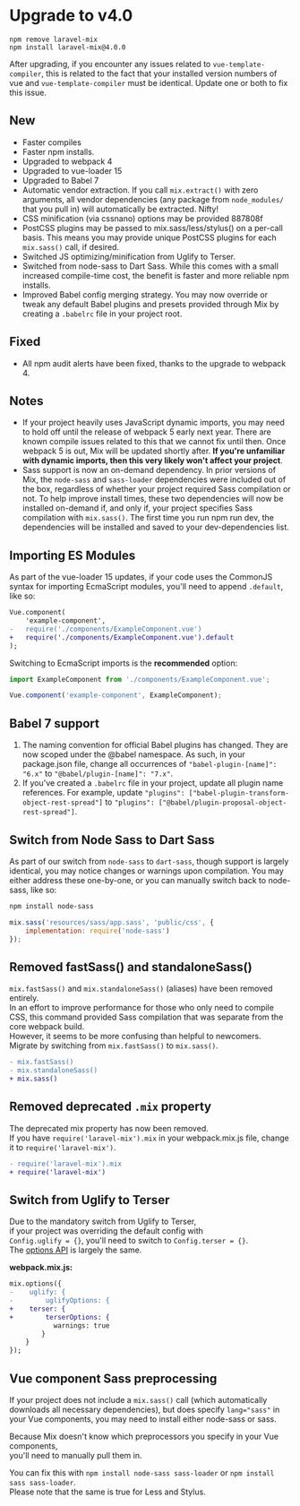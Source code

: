 # Upgrade to v4.0

```bash##
npm remove laravel-mix
npm install laravel-mix@4.0.0
```

After upgrading, if you encounter any issues related to `vue-template-compiler`, this is related to the fact that your installed version numbers of vue and `vue-template-compiler` must be identical. Update one or both to fix this issue.

## New

-   Faster compiles
-   Faster npm installs.
-   Upgraded to webpack 4   
-   Upgraded to vue-loader 15
-   Upgraded to Babel 7
-   Automatic vendor extraction. If you call `mix.extract()` with zero arguments, all vendor dependencies (any package from `node_modules/` that you pull in) will automatically be extracted. Nifty!
-   CSS minification (via cssnano) options may be provided 887808f
-   PostCSS plugins may be passed to mix.sass/less/stylus() on a per-call basis. This means you may provide unique PostCSS plugins for each `mix.sass()` call, if desired.
-   Switched JS optimizing/minification from Uglify to Terser.
-   Switched from node-sass to Dart Sass. While this comes with a small increased compile-time cost, the benefit is faster and more reliable npm installs.
-   Improved Babel config merging strategy. You may now override or tweak any default Babel plugins and presets provided through Mix by creating a `.babelrc` file in your project root.

## Fixed

-   All npm audit alerts have been fixed, thanks to the upgrade to webpack 4.

## Notes

-   If your project heavily uses JavaScript dynamic imports, you may need to hold off until the release of webpack 5 early next year. There are known compile issues related to this that we cannot fix until then. Once webpack 5 is out, Mix will be updated shortly after. **If you're unfamiliar with dynamic imports, then this very likely won't affect your project**.
-   Sass support is now an on-demand dependency. In prior versions of Mix, the `node-sass` and `sass-loader` dependencies were included out of the box, regardless of whether your project required Sass compilation or not. To help improve install times, these two dependencies will now be installed on-demand if, and only if, your project specifies Sass compilation with `mix.sass()`. The first time you run npm run dev, the dependencies will be installed and saved to your dev-dependencies list.

## Importing ES Modules

As part of the vue-loader 15 updates, if your code uses the CommonJS syntax for importing EcmaScript modules, you'll need to append `.default`, like so:

```diff
Vue.component(
    'example-component', 
-   require('./components/ExampleComponent.vue')
+   require('./components/ExampleComponent.vue').default
);
```

Switching to EcmaScript imports is the **recommended** option:

```js
import ExampleComponent from './components/ExampleComponent.vue';

Vue.component('example-component', ExampleComponent);
```

## Babel 7 support

1.  The naming convention for official Babel plugins has changed. They are now scoped under the @babel namespace. As such, in your package.json file, change all occurrences of `"babel-plugin-[name]": "6.x"` to `"@babel/plugin-[name]": "7.x"`.
2.  If you've created a `.babelrc` file in your project, update all plugin name references. For example, update `"plugins": ["babel-plugin-transform-object-rest-spread"]` to `"plugins": ["@babel/plugin-proposal-object-rest-spread"]`.

## Switch from Node Sass to Dart Sass

As part of our switch from `node-sass` to `dart-sass`, though support is largely identical, you may notice changes or warnings upon compilation. You may either address these one-by-one, or you can manually switch back to node-sass, like so:

```bash
npm install node-sass
```

```js
mix.sass('resources/sass/app.sass', 'public/css', {
    implementation: require('node-sass')
});
```

## Removed fastSass() and standaloneSass()

`mix.fastSass()` and `mix.standaloneSass()` (aliases) have been removed entirely.  
In an effort to improve performance for those who only need to compile CSS, this command provided Sass compilation that was separate from the core webpack build.  
However, it seems to be more confusing than helpful to newcomers.  
Migrate by switching from `mix.fastSass()` to `mix.sass()`.

```diff
- mix.fastSass()
- mix.standaloneSass()
+ mix.sass()
```

## Removed deprecated `.mix` property

The deprecated mix property has now been removed.  
If you have `require('laravel-mix').mix` in your webpack.mix.js file, change it to `require('laravel-mix')`.

```diff
- require('laravel-mix').mix
+ require('laravel-mix')
```

## Switch from Uglify to Terser

Due to the mandatory switch from Uglify to Terser,  
if your project was overriding the default config with  
`Config.uglify = {}`, you'll need to switch to `Config.terser = {}`.  
The [options API](https://github.com/webpack-contrib/terser-webpack-plugin#terseroptions) is largely the same.

**webpack.mix.js:**

```diff
mix.options({
-    uglify: {
-        uglifyOptions: {
+    terser: {
+        terserOptions: {
           warnings: true
        }
    }
});
```

## Vue component Sass preprocessing

If your project does not include a `mix.sass()` call (which automatically downloads all necessary dependencies), but does specify `lang="sass"` in your Vue components, you may need to install either node-sass or sass.

Because Mix doesn't know which preprocessors you specify in your Vue components,  
you'll need to manually pull them in.

You can fix this with `npm install node-sass sass-loader` or `npm install sass sass-loader`.  
Please note that the same is true for Less and Stylus.

